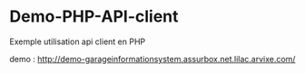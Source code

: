 # Demo-PHP-API-client
Exemple utilisation api client en PHP

demo :
http://demo-garageinformationsystem.assurbox.net.lilac.arvixe.com/
